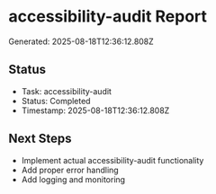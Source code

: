 # accessibility-audit Report

Generated: 2025-08-18T12:36:12.808Z

## Status
- Task: accessibility-audit
- Status: Completed
- Timestamp: 2025-08-18T12:36:12.808Z

## Next Steps
- Implement actual accessibility-audit functionality
- Add proper error handling
- Add logging and monitoring
